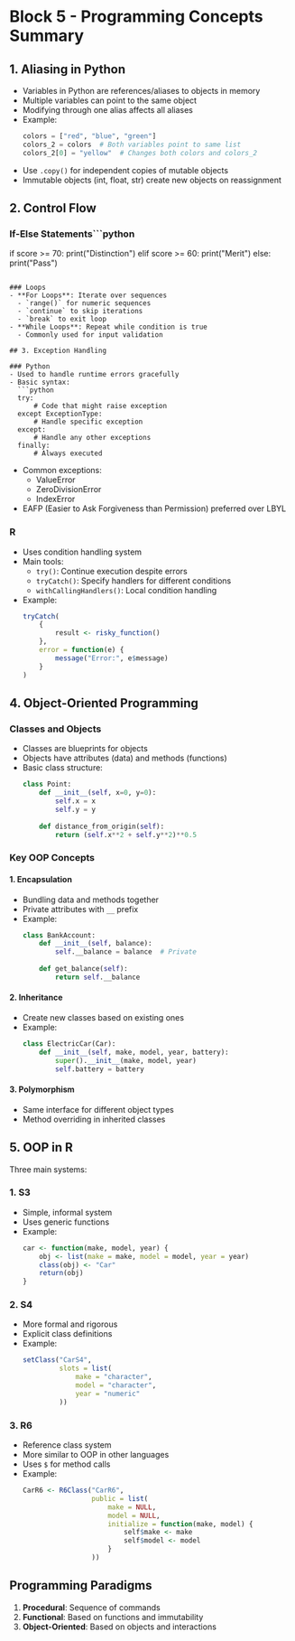 # Block 5 - Programming Concepts Summary

## 1. Aliasing in Python
- Variables in Python are references/aliases to objects in memory
- Multiple variables can point to the same object
- Modifying through one alias affects all aliases
- Example:
  ```python
  colors = ["red", "blue", "green"]
  colors_2 = colors  # Both variables point to same list
  colors_2[0] = "yellow"  # Changes both colors and colors_2
  ```
- Use `.copy()` for independent copies of mutable objects
- Immutable objects (int, float, str) create new objects on reassignment

## 2. Control Flow

### If-Else Statements```python
if score >= 70:
    print("Distinction")
elif score >= 60:
    print("Merit")
else:
    print("Pass")
```

### Loops
- **For Loops**: Iterate over sequences
  - `range()` for numeric sequences
  - `continue` to skip iterations
  - `break` to exit loop
- **While Loops**: Repeat while condition is true
  - Commonly used for input validation

## 3. Exception Handling

### Python
- Used to handle runtime errors gracefully
- Basic syntax:
  ```python
  try:
      # Code that might raise exception
  except ExceptionType:
      # Handle specific exception
  except:
      # Handle any other exceptions
  finally:
      # Always executed
  ```
- Common exceptions:
  - ValueError
  - ZeroDivisionError
  - IndexError
- EAFP (Easier to Ask Forgiveness than Permission) preferred over LBYL

### R
- Uses condition handling system
- Main tools:
  - `try()`: Continue execution despite errors
  - `tryCatch()`: Specify handlers for different conditions
  - `withCallingHandlers()`: Local condition handling
- Example:
  ```r
  tryCatch(
      {
          result <- risky_function()
      },
      error = function(e) {
          message("Error:", e$message)
      }
  )
  ```

## 4. Object-Oriented Programming

### Classes and Objects
- Classes are blueprints for objects
- Objects have attributes (data) and methods (functions)
- Basic class structure:
  ```python
  class Point:
      def __init__(self, x=0, y=0):
          self.x = x
          self.y = y
      
      def distance_from_origin(self):
          return (self.x**2 + self.y**2)**0.5
  ```

### Key OOP Concepts

#### 1. Encapsulation
- Bundling data and methods together
- Private attributes with `__` prefix
- Example:
  ```python
  class BankAccount:
      def __init__(self, balance):
          self.__balance = balance  # Private
      
      def get_balance(self):
          return self.__balance
  ```

#### 2. Inheritance
- Create new classes based on existing ones
- Example:
  ```python
  class ElectricCar(Car):
      def __init__(self, make, model, year, battery):
          super().__init__(make, model, year)
          self.battery = battery
  ```

#### 3. Polymorphism
- Same interface for different object types
- Method overriding in inherited classes

## 5. OOP in R
Three main systems:

### 1. S3
- Simple, informal system
- Uses generic functions
- Example:
  ```r
  car <- function(make, model, year) {
      obj <- list(make = make, model = model, year = year)
      class(obj) <- "Car"
      return(obj)
  }
  ```

### 2. S4
- More formal and rigorous
- Explicit class definitions
- Example:
  ```r
  setClass("CarS4",
           slots = list(
               make = "character",
               model = "character",
               year = "numeric"
           ))
  ```

### 3. R6
- Reference class system
- More similar to OOP in other languages
- Uses `$` for method calls
- Example:
  ```r
  CarR6 <- R6Class("CarR6",
                   public = list(
                       make = NULL,
                       model = NULL,
                       initialize = function(make, model) {
                           self$make <- make
                           self$model <- model
                       }
                   ))
  ```

## Programming Paradigms
1. **Procedural**: Sequence of commands
2. **Functional**: Based on functions and immutability
3. **Object-Oriented**: Based on objects and interactions
